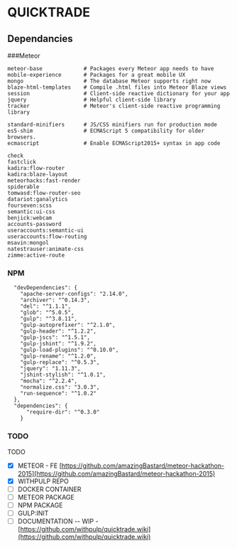 # QUICKTRADE
## Dependancies
###Meteor
    
    meteor-base             # Packages every Meteor app needs to have
    mobile-experience       # Packages for a great mobile UX
    mongo                   # The database Meteor supports right now
    blaze-html-templates    # Compile .html files into Meteor Blaze views
    session                 # Client-side reactive dictionary for your app
    jquery                  # Helpful client-side library
    tracker                 # Meteor's client-side reactive programming library
    
    standard-minifiers      # JS/CSS minifiers run for production mode
    es5-shim                # ECMAScript 5 compatibility for older browsers.
    ecmascript              # Enable ECMAScript2015+ syntax in app code
    
    check
    fastclick
    kadira:flow-router
    kadira:blaze-layout
    meteorhacks:fast-render
    spiderable
    tomwasd:flow-router-seo
    datariot:ganalytics
    fourseven:scss
    semantic:ui-css
    benjick:webcam
    accounts-password
    useraccounts:semantic-ui
    useraccounts:flow-routing
    msavin:mongol
    natestrauser:animate-css
    zimme:active-route
    
### NPM

      "devDependencies": {
        "apache-server-configs": "2.14.0",
        "archiver": "^0.14.3",
        "del": "^1.1.1",
        "glob": "^5.0.5",
        "gulp": "^3.8.11",
        "gulp-autoprefixer": "^2.1.0",
        "gulp-header": "^1.2.2",
        "gulp-jscs": "^1.5.1",
        "gulp-jshint": "^1.9.2",
        "gulp-load-plugins": "^0.10.0",
        "gulp-rename": "^1.2.0",
        "gulp-replace": "^0.5.3",
        "jquery": "1.11.3",
        "jshint-stylish": "^1.0.1",
        "mocha": "^2.2.4",
        "normalize.css": "3.0.3",
        "run-sequence": "^1.0.2"
      },
      "dependencies": {
          "require-dir": "^0.3.0"
        }
        
### TODO

TODO
- [x] METEOR - FE [https://github.com/amazingBastard/meteor-hackathon-2015](https://github.com/amazingBastard/meteor-hackathon-2015)
- [x] WITHPULP REPO
- [ ] DOCKER CONTAINER
- [ ] METEOR PACKAGE
- [ ] NPM PACKAGE
- [ ] GULP:INIT 
- [ ] DOCUMENTATION -- WIP - [https://github.com/withpulp/quicktrade.wiki](https://github.com/withpulp/quicktrade.wiki)
